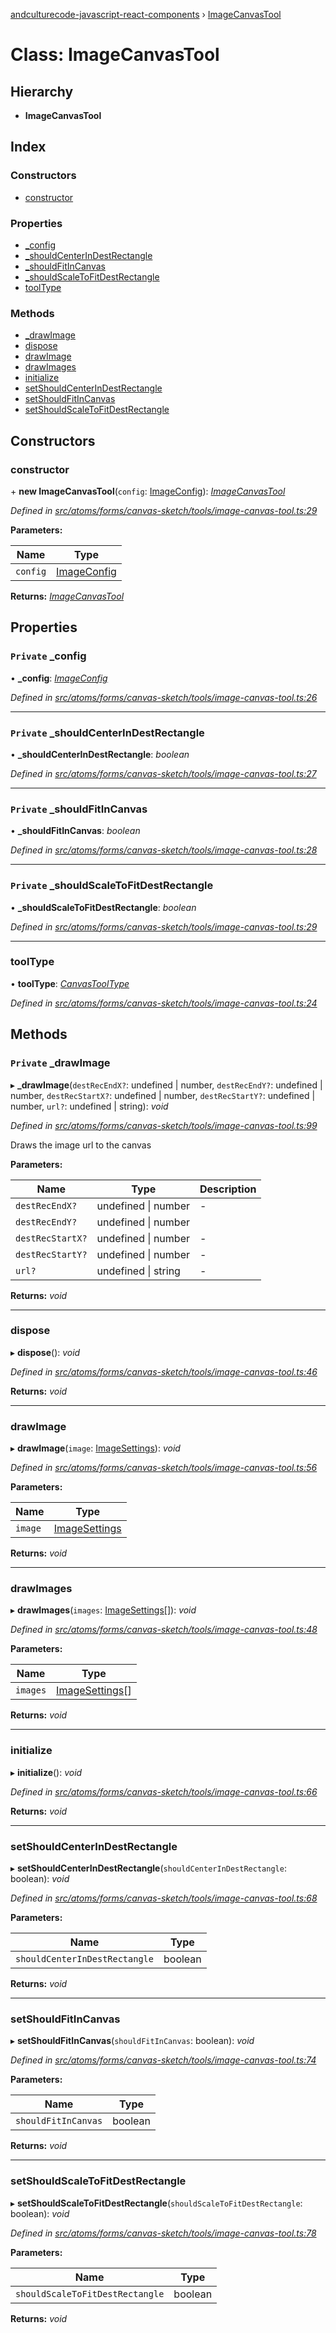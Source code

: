 [andculturecode-javascript-react-components](../README.md) › [ImageCanvasTool](imagecanvastool.md)

# Class: ImageCanvasTool

## Hierarchy

* **ImageCanvasTool**

## Index

### Constructors

* [constructor](imagecanvastool.md#constructor)

### Properties

* [_config](imagecanvastool.md#private-_config)
* [_shouldCenterInDestRectangle](imagecanvastool.md#private-_shouldcenterindestrectangle)
* [_shouldFitInCanvas](imagecanvastool.md#private-_shouldfitincanvas)
* [_shouldScaleToFitDestRectangle](imagecanvastool.md#private-_shouldscaletofitdestrectangle)
* [toolType](imagecanvastool.md#tooltype)

### Methods

* [_drawImage](imagecanvastool.md#private-_drawimage)
* [dispose](imagecanvastool.md#dispose)
* [drawImage](imagecanvastool.md#drawimage)
* [drawImages](imagecanvastool.md#drawimages)
* [initialize](imagecanvastool.md#initialize)
* [setShouldCenterInDestRectangle](imagecanvastool.md#setshouldcenterindestrectangle)
* [setShouldFitInCanvas](imagecanvastool.md#setshouldfitincanvas)
* [setShouldScaleToFitDestRectangle](imagecanvastool.md#setshouldscaletofitdestrectangle)

## Constructors

###  constructor

\+ **new ImageCanvasTool**(`config`: [ImageConfig](../interfaces/imageconfig.md)): *[ImageCanvasTool](imagecanvastool.md)*

*Defined in [src/atoms/forms/canvas-sketch/tools/image-canvas-tool.ts:29](https://github.com/AndcultureCode/AndcultureCode.JavaScript.React.Components/blob/85bf079/src/atoms/forms/canvas-sketch/tools/image-canvas-tool.ts#L29)*

**Parameters:**

Name | Type |
------ | ------ |
`config` | [ImageConfig](../interfaces/imageconfig.md) |

**Returns:** *[ImageCanvasTool](imagecanvastool.md)*

## Properties

### `Private` _config

• **_config**: *[ImageConfig](../interfaces/imageconfig.md)*

*Defined in [src/atoms/forms/canvas-sketch/tools/image-canvas-tool.ts:26](https://github.com/AndcultureCode/AndcultureCode.JavaScript.React.Components/blob/85bf079/src/atoms/forms/canvas-sketch/tools/image-canvas-tool.ts#L26)*

___

### `Private` _shouldCenterInDestRectangle

• **_shouldCenterInDestRectangle**: *boolean*

*Defined in [src/atoms/forms/canvas-sketch/tools/image-canvas-tool.ts:27](https://github.com/AndcultureCode/AndcultureCode.JavaScript.React.Components/blob/85bf079/src/atoms/forms/canvas-sketch/tools/image-canvas-tool.ts#L27)*

___

### `Private` _shouldFitInCanvas

• **_shouldFitInCanvas**: *boolean*

*Defined in [src/atoms/forms/canvas-sketch/tools/image-canvas-tool.ts:28](https://github.com/AndcultureCode/AndcultureCode.JavaScript.React.Components/blob/85bf079/src/atoms/forms/canvas-sketch/tools/image-canvas-tool.ts#L28)*

___

### `Private` _shouldScaleToFitDestRectangle

• **_shouldScaleToFitDestRectangle**: *boolean*

*Defined in [src/atoms/forms/canvas-sketch/tools/image-canvas-tool.ts:29](https://github.com/AndcultureCode/AndcultureCode.JavaScript.React.Components/blob/85bf079/src/atoms/forms/canvas-sketch/tools/image-canvas-tool.ts#L29)*

___

###  toolType

• **toolType**: *[CanvasToolType](../enums/canvastooltype.md)*

*Defined in [src/atoms/forms/canvas-sketch/tools/image-canvas-tool.ts:24](https://github.com/AndcultureCode/AndcultureCode.JavaScript.React.Components/blob/85bf079/src/atoms/forms/canvas-sketch/tools/image-canvas-tool.ts#L24)*

## Methods

### `Private` _drawImage

▸ **_drawImage**(`destRecEndX?`: undefined | number, `destRecEndY?`: undefined | number, `destRecStartX?`: undefined | number, `destRecStartY?`: undefined | number, `url?`: undefined | string): *void*

*Defined in [src/atoms/forms/canvas-sketch/tools/image-canvas-tool.ts:99](https://github.com/AndcultureCode/AndcultureCode.JavaScript.React.Components/blob/85bf079/src/atoms/forms/canvas-sketch/tools/image-canvas-tool.ts#L99)*

Draws the image url to the canvas

**Parameters:**

Name | Type | Description |
------ | ------ | ------ |
`destRecEndX?` | undefined &#124; number | - |
`destRecEndY?` | undefined &#124; number |   |
`destRecStartX?` | undefined &#124; number | - |
`destRecStartY?` | undefined &#124; number | - |
`url?` | undefined &#124; string | - |

**Returns:** *void*

___

###  dispose

▸ **dispose**(): *void*

*Defined in [src/atoms/forms/canvas-sketch/tools/image-canvas-tool.ts:46](https://github.com/AndcultureCode/AndcultureCode.JavaScript.React.Components/blob/85bf079/src/atoms/forms/canvas-sketch/tools/image-canvas-tool.ts#L46)*

**Returns:** *void*

___

###  drawImage

▸ **drawImage**(`image`: [ImageSettings](../interfaces/imagesettings.md)): *void*

*Defined in [src/atoms/forms/canvas-sketch/tools/image-canvas-tool.ts:56](https://github.com/AndcultureCode/AndcultureCode.JavaScript.React.Components/blob/85bf079/src/atoms/forms/canvas-sketch/tools/image-canvas-tool.ts#L56)*

**Parameters:**

Name | Type |
------ | ------ |
`image` | [ImageSettings](../interfaces/imagesettings.md) |

**Returns:** *void*

___

###  drawImages

▸ **drawImages**(`images`: [ImageSettings](../interfaces/imagesettings.md)[]): *void*

*Defined in [src/atoms/forms/canvas-sketch/tools/image-canvas-tool.ts:48](https://github.com/AndcultureCode/AndcultureCode.JavaScript.React.Components/blob/85bf079/src/atoms/forms/canvas-sketch/tools/image-canvas-tool.ts#L48)*

**Parameters:**

Name | Type |
------ | ------ |
`images` | [ImageSettings](../interfaces/imagesettings.md)[] |

**Returns:** *void*

___

###  initialize

▸ **initialize**(): *void*

*Defined in [src/atoms/forms/canvas-sketch/tools/image-canvas-tool.ts:66](https://github.com/AndcultureCode/AndcultureCode.JavaScript.React.Components/blob/85bf079/src/atoms/forms/canvas-sketch/tools/image-canvas-tool.ts#L66)*

**Returns:** *void*

___

###  setShouldCenterInDestRectangle

▸ **setShouldCenterInDestRectangle**(`shouldCenterInDestRectangle`: boolean): *void*

*Defined in [src/atoms/forms/canvas-sketch/tools/image-canvas-tool.ts:68](https://github.com/AndcultureCode/AndcultureCode.JavaScript.React.Components/blob/85bf079/src/atoms/forms/canvas-sketch/tools/image-canvas-tool.ts#L68)*

**Parameters:**

Name | Type |
------ | ------ |
`shouldCenterInDestRectangle` | boolean |

**Returns:** *void*

___

###  setShouldFitInCanvas

▸ **setShouldFitInCanvas**(`shouldFitInCanvas`: boolean): *void*

*Defined in [src/atoms/forms/canvas-sketch/tools/image-canvas-tool.ts:74](https://github.com/AndcultureCode/AndcultureCode.JavaScript.React.Components/blob/85bf079/src/atoms/forms/canvas-sketch/tools/image-canvas-tool.ts#L74)*

**Parameters:**

Name | Type |
------ | ------ |
`shouldFitInCanvas` | boolean |

**Returns:** *void*

___

###  setShouldScaleToFitDestRectangle

▸ **setShouldScaleToFitDestRectangle**(`shouldScaleToFitDestRectangle`: boolean): *void*

*Defined in [src/atoms/forms/canvas-sketch/tools/image-canvas-tool.ts:78](https://github.com/AndcultureCode/AndcultureCode.JavaScript.React.Components/blob/85bf079/src/atoms/forms/canvas-sketch/tools/image-canvas-tool.ts#L78)*

**Parameters:**

Name | Type |
------ | ------ |
`shouldScaleToFitDestRectangle` | boolean |

**Returns:** *void*
